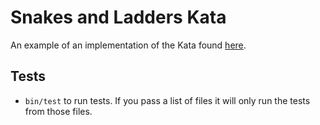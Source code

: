 # Snakes and Ladders Kata

An example of an implementation of the Kata found 
[here](https://www.codewars.com/kata/587136ba2eefcb92a9000027/train/ruby).

## Tests
* `bin/test` to run tests. If you pass a list of files it will only run the tests from
those files.